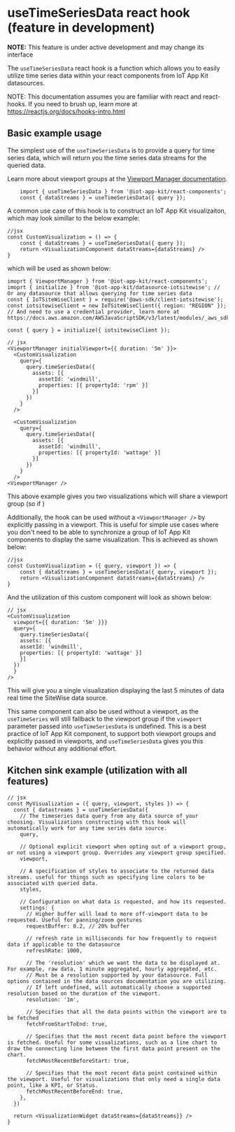 # useTimeSeriesData react hook (feature in development)
**NOTE:** This feature is under active development and may change its interface

The `useTimeSeriesData` react hook is a function which allows you to easily utilize time series data within your react components from IoT App Kit datasources.

NOTE: This documentation assumes you are familiar with react and react-hooks. If you need to brush up, learn more at https://reactjs.org/docs/hooks-intro.html

## Basic example usage

The simplest use of the `useTimeSeriesData` is to provide a query for time series data, which will return you the time series data streams
for the queried data.

Learn more about viewport groups at the [Viewport Manager documentation](https://github.com/awslabs/iot-app-kit/tree/main/docs/ViewportManager.md).

```
    import { useTimeSeriesData } from '@iot-app-kit/react-components';
    const { dataStreams } = useTimeSeriesData({ query });
```

A common use case of this hook is to construct an IoT App Kit visualizaiton, which may look simillar to the below example:
```
//jsx
const CustomVisualization = () => {
    const { dataStreams } = useTimeSeriesData({ query });
    return <VisualizationComponent dataStreams={dataStreams} />
}
```

which will be used as shown below:

```
imoprt { ViewportManager } from '@iot-app-kit/react-components';
imoprt { initialize } from '@iot-app-kit/datasource-iotsitewise'; // Or any datasource that allows querying for time series data
const { IoTSiteWiseClient } = require('@aws-sdk/client-iotsitewise');
const iotsitewiseClient = new IoTSiteWiseClient({ region: "REGION" }); // And need to use a credential provider, learn more at https://docs.aws.amazon.com/AWSJavaScriptSDK/v3/latest/modules/_aws_sdk_credential_providers.html

const { query } = initialize({ iotsitewiseClient });

// jsx
<ViewportManager initialViewport={{ duration: '5m' }}>
  <CustomVisualization 
    query={
      query.timeSeriesData({ 
        assets: [{ 
          assetId: 'windmill', 
          properties: [{ propertyId: 'rpm' }]
        }]
      })
    }
  />
  
  <CustomVisualization 
    query={
      query.timeSeriesData({ 
        assets: [{ 
          assetId: 'windmill', 
          properties: [{ propertyId: 'wattage' }]
        }]
      })
    }
  />
<ViewportManager />
```

This above example gives you two visualizations which will share a viewport group (so if )


Additionally, the hook can be used without a `<ViewportManager />` by explicitly passing in a viewport. This is useful for simple use cases where
you don't need to be able to synchronize a group of IoT App Kit components to display the same visualization. This is achieved as shown below:
```
//jsx
const CustomVisualization = ({ query, viewport }) => {
    const { dataStreams } = useTimeSeriesData({ query, viewport });
    return <VisualizationComponent dataStreams={dataStreams} />
}
```

And the utilization of this custom component will look as shown below:

```
// jsx
<CustomVisualization
  viewport={{ duration: '5m' }}}
  query={
    query.timeSeriesData({
    assets: [{
    assetId: 'windmill',
    properties: [{ propertyId: 'wattage' }]
    }]
  })
  }
/>
```

This will give you a single visualization displaying the last 5 minutes of data real time the SiteWise data source.

This same component can also be used without a viewport, as the `useTimeSeries` will still fallback to the viewport group if the `viewport` parameter passed into `useTimeSeriesData` is undefined. This is a best practice of IoT App Kit component, to support both viewport groups and explicitly passed in viewports, and `useTimeSeriesData` gives you this behavior without any additional effort.

## Kitchen sink example (utilization with all features)

```
// jsx
const MyVisualization = ({ query, viewport, styles }) => {
  const { datastreams } = useTimeSeriesData({
    // The timeseries data query from any data source of your choosing. Visualizations constructing with this hook will automatically work for any time series data source.
    query,
    
    // Optional explicit viewport when opting out of a viewport group, or not using a viewport group. Overrides any viewport group specified.
    viewport,
    
    // A specification of styles to associate to the returned data streams. useful for things such as specifying line colors to be associated with queried data.
    styles,
    
    // Configuration on what data is requested, and how its requested.
    settings: {
      // Higher buffer will lead to more off-viewport data to be requested. Useful for panning/zoom gestures
      requestBuffer: 0.2, // 20% buffer

      // refresh rate in milliseconds for how frequently to request data if applicable to the datasource
      refreshRate: 1000,
      
      // The 'resolution' which we want the data to be displayed at. For example, raw data, 1 minute aggregated, hourly aggregated, etc.
      // Must be a resolution supported by your datasource. Full options contained in the data sources documentation you are utilizing.
      // If left undefined, will automatically choose a supported resolution based on the duration of the viewport.
      resolution: '1m', 

      // Specifies that all the data points within the viewport are to be fetched
      fetchFromStartToEnd: true,
      
      // Specifies that the most recent data point before the viewport is fetched. Useful for some visualizations, such as a line chart to draw the connecting line between the first data point present on the chart.
      fetchMostRecentBeforeStart: true,
      
      // Specifies that the most recent data point contained within the viewport. Useful for visualizations that only need a single data point, like a KPI, or Status.
      fetchMostRecentBeforeEnd: true,
    },
  })
  
  return <VisualizationWidget dataStreams={dataStreams}} />
}
```